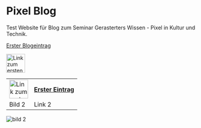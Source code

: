 # Pixel Blog

Test Website für Blog zum Seminar Gerasterters Wissen - Pixel in Kultur und Technik.

[Erster Blogeintrag](https://tim-p95.github.io/pixel_blog/blog_eintrag1.html)

<!---
[![bild 1](http://www.gesamtschule-hambergen.de/wp-content/uploads/2018/06/pixil-frame-0.png)](https://tim-p95.github.io/pixel_blog/blog_eintrag1.html)
-->

<a href="https://tim-p95.github.io/pixel_blog/blog_eintrag1.html">
  <img src="http://www.gesamtschule-hambergen.de/wp-content/uploads/2018/06/pixil-frame-0.png" alt="Link zum ersten Blogeintrag" style="width:50px;height:50px;">
</a>

<table style="width:100%">
  <tr>
    <td><a href="https://tim-p95.github.io/pixel_blog/blog_eintrag1.html">
          <img src="http://www.gesamtschule-hambergen.de/wp-content/uploads/2018/06/pixil-frame-0.png" alt="Link zum ersten Blogeintrag"            style="width:50px;height:50px;">
        </a>
    </td>
    <th><a href="https://tim-p95.github.io/pixel_blog/blog_eintrag1.html">Erster Eintrag</a></th>
  </tr>
  <tr>
    <td>Bild 2</td>
    <td>Link 2</td>
  </tr>
</table>

![bild 2](https://i.pinimg.com/236x/97/50/7c/97507cb58048040661fe36fea9f07c4c--minecraft-pixelart-minecraft-art.jpg)

